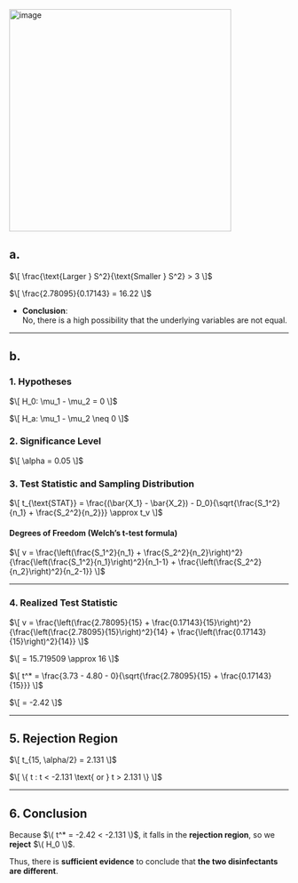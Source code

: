 
<img width="400" alt="image" src="https://github.com/user-attachments/assets/1d7f1330-cb19-4585-b83e-cad1864ffafe" />    



## a. 
$\[
\frac{\text{Larger } S^2}{\text{Smaller } S^2} > 3
\]$

$\[
\frac{2.78095}{0.17143} = 16.22
\]$

- **Conclusion**:  
  No, there is a high possibility that the underlying variables are not equal.

---

## b. 

### 1. Hypotheses
$\[
H_0: \mu_1 - \mu_2 = 0
\]$  

$\[
H_a: \mu_1 - \mu_2 \neq 0
\]$

### 2. Significance Level
$\[
\alpha = 0.05
\]$

### 3. Test Statistic and Sampling Distribution
$\[
t_{\text{STAT}} = \frac{(\bar{X_1} - \bar{X_2}) - D_0}{\sqrt{\frac{S_1^2}{n_1} + \frac{S_2^2}{n_2}}} \approx t_v
\]$

#### Degrees of Freedom (Welch’s t-test formula)
$\[
v = \frac{\left(\frac{S_1^2}{n_1} + \frac{S_2^2}{n_2}\right)^2}
{\frac{\left(\frac{S_1^2}{n_1}\right)^2}{n_1-1} + \frac{\left(\frac{S_2^2}{n_2}\right)^2}{n_2-1}}
\]$

---

### 4. Realized Test Statistic
$\[
v = \frac{\left(\frac{2.78095}{15} + \frac{0.17143}{15}\right)^2}
{\frac{\left(\frac{2.78095}{15}\right)^2}{14} + \frac{\left(\frac{0.17143}{15}\right)^2}{14}}
\]$

$\[
= 15.719509 \approx 16
\]$

$\[
t^* = \frac{3.73 - 4.80 - 0}{\sqrt{\frac{2.78095}{15} + \frac{0.17143}{15}}}
\]$

$\[
= -2.42
\]$

---

## 5. Rejection Region

$\[
t_{15, \alpha/2} = 2.131
\]$

$\[
\{ t : t < -2.131 \text{ or } t > 2.131 \}
\]$

---

## 6. Conclusion

Because $\( t^* = -2.42 < -2.131 \)$, it falls in the **rejection region**, so we **reject** $\( H_0 \)$.

Thus, there is **sufficient evidence** to conclude that **the two disinfectants are different**.
